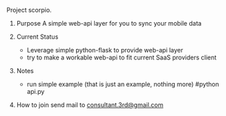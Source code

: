 
Project scorpio.

1. Purpose
    A simple web-api layer for you to sync your mobile data

2. Current Status
    * Leverage simple python-flask to provide web-api layer
    * try to make a workable web-api to fit current SaaS providers client

3. Notes
    * run simple example (that is just an example, nothing more)
      #python api.py

4. How to join
    send mail to consultant.3rd@gmail.com
        
